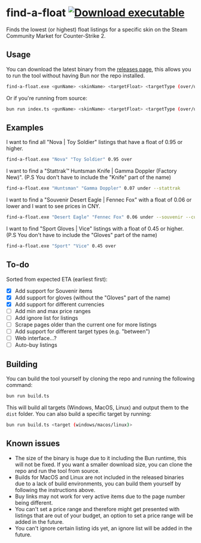 # find-a-float [![Download executable](https://img.shields.io/badge/download-.exe-red)](https://github.com/qtchaos/find-a-float/releases/latest/download/find-a-float-windows-x64-modern.exe)

Finds the lowest (or highest) float listings for a specific skin on the Steam Community Market for Counter-Strike 2.

## Usage

You can download the latest binary from the [releases page](https://github.com/qtchaos/find-a-float/releases), this allows you to run the tool without having Bun nor the repo installed.

```bash
find-a-float.exe <gunName> <skinName> <targetFloat> <targetType (over/under)> [flags]
```

Or if you're running from source:

```bash
bun run index.ts <gunName> <skinName> <targetFloat> <targetType (over/under)> [flags]
```

## Examples

I want to find all "Nova | Toy Soldier" listings that have a float of 0.95 or higher.

```bash
find-a-float.exe "Nova" "Toy Soldier" 0.95 over
```

I want to find a "Stattrak™ Huntsman Knife | Gamma Doppler (Factory New)". (P.S You don't have to include the "Knife" part of the name)

```bash
find-a-float.exe "Huntsman" "Gamma Doppler" 0.07 under --stattrak
```

I want to find a "Souvenir Desert Eagle | Fennec Fox" with a float of 0.06 or lower and I want to see prices in CNY.

```bash
find-a-float.exe "Desert Eagle" "Fennec Fox" 0.06 under --souvenir --currency CNY
```

I want to find "Sport Gloves | Vice" listings with a float of 0.45 or higher. (P.S You don't have to include the "Gloves" part of the name)

```bash
find-a-float.exe "Sport" "Vice" 0.45 over
```

## To-do

Sorted from expected ETA (earliest first):

-   [x] Add support for Souvenir items
-   [x] Add support for gloves (without the "Gloves" part of the name)
-   [x] Add support for different currencies
-   [ ] Add min and max price ranges
-   [ ] Add ignore list for listings
-   [ ] Scrape pages older than the current one for more listings
-   [ ] Add support for different target types (e.g. "between")
-   [ ] Web interface...?
-   [ ] Auto-buy listings

## Building

You can build the tool yourself by cloning the repo and running the following command:

```bash
bun run build.ts
```

This will build all targets (Windows, MacOS, Linux) and output them to the `dist` folder. You can also build a specific target by running:

```bash
bun run build.ts <target (windows/macos/linux)>
```

## Known issues

-   The size of the binary is huge due to it including the Bun runtime, this will not be fixed. If you want a smaller download size, you can clone the repo and run the tool from source.
-   Builds for MacOS and Linux are not included in the released binaries due to a lack of build environments, you can build them yourself by following the instructions above.
-   Buy links may not work for very active items due to the page number being different.
-   You can't set a price range and therefore might get presented with listings that are out of your budget, an option to set a price range will be added in the future.
-   You can't ignore certain listing ids yet, an ignore list will be added in the future.

